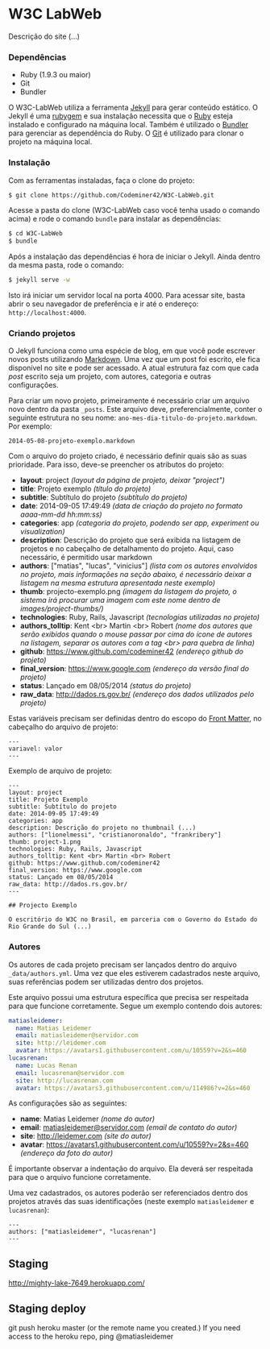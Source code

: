 # W3C LabWeb

Descrição do site (...)

### Dependências

* Ruby (1.9.3 ou maior)
* Git
* Bundler

O W3C-LabWeb utiliza a ferramenta [Jekyll](http://jekyllrb.com/) para gerar conteúdo estático. O Jekyll é uma [rubygem](https://rubygems.org/gems/jekyll) e sua instalação necessita que o [Ruby](https://www.ruby-lang.org/en/) esteja instalado e configurado na máquina local. Também é utilizado o [Bundler](http://bundler.io/) para gerenciar as dependência do Ruby. O [Git](http://git-scm.com/) é utilizado para clonar o projeto na máquina local.

### Instalação

Com as ferramentas instaladas, faça o clone do projeto:
```bash
$ git clone https://github.com/Codeminer42/W3C-LabWeb.git
```

Acesse a pasta do clone (W3C-LabWeb caso você tenha usado o comando acima) e rode o comando `bundle` para instalar as dependências:

```bash
$ cd W3C-LabWeb
$ bundle
```

Após a instalação das dependências é hora de iniciar o Jekyll. Ainda dentro da mesma pasta, rode o comando:

```bash
$ jekyll serve -w
```

Isto irá iniciar um servidor local na porta 4000. Para acessar site, basta abrir o seu navegador de preferência e ir até o endereço: `http://localhost:4000`.

### Criando projetos

O Jekyll funciona como uma espécie de blog, em que você pode escrever novos posts utilizando [Markdown](https://help.github.com/articles/markdown-basics). Uma vez que um post foi escrito, ele fica disponível no site e pode ser acessado. A atual estrutura faz com que cada _post_ escrito seja um projeto, com autores, categoria e outras configurações.

Para criar um novo projeto, primeiramente é necessário criar um arquivo novo dentro da pasta `_posts`. Este arquivo deve, preferencialmente, conter o seguinte estrutura no seu nome: `ano-mes-dia-titulo-do-projeto.markdown`. Por exemplo:

`2014-05-08-projeto-exemplo.markdown`

Com o arquivo do projeto criado, é necessário definir quais são as suas prioridade. Para isso, deve-se preencher os atributos do projeto:

* **layout**: project _(layout da página de projeto, deixar "project")_
* **title**:  Projeto exemplo  _(título do projeto)_
* **subtitle**: Subtítulo do projeto _(subtítulo do projeto)_
* **date**: 2014-09-05 17:49:49 _(data de criação do projeto no formato aaaa-mm-dd hh:mm:ss)_
* **categories**: app _(categoria do projeto, podendo ser app, experiment ou visualization)_
* **description**: Descrição do projeto que será exibida na listagem de projetos e no cabeçalho de detalhamento do projeto. Aqui, caso necessário, é permitido usar markdown
* **authors**: ["matias", "lucas", "vinicius"] _(lista com os autores envolvidos no projeto, mais informações na seção abaixo, é necessário deixar a listagem na mesma estrutura apresentada neste exemplo)_
* **thumb**: projecto-exemplo.png _(imagem da listagem do projeto, o sistema irá procurar uma imagem com este nome dentro de images/project-thumbs/)_
* **technologies**: Ruby, Rails, Javascript _(tecnologias utilizadas no projeto)_
* **authors_tolltip**: Kent \<br> Martin \<br> Robert _(nome dos autores que serão exibidos quando o mouse passar por cima do ícone de autores na listagem, separar os autores com a tag \<br> para quebra de linha)_
* **github**: https://www.github.com/codeminer42 _(endereço github do projeto)_
* **final_version**: https://www.google.com _(endereço da versão final do projeto)_
* **status**: Lançado em 08/05/2014 _(status do projeto)_
* **raw_data**: http://dados.rs.gov.br/ _(endereço dos dados utilizados pelo projeto)_

Estas variáveis precisam ser definidas dentro do escopo do [Front Matter](http://jekyllrb.com/docs/frontmatter/), no cabeçalho do arquivo de projeto:

```
---
variavel: valor
---
```

Exemplo de arquivo de projeto:

```
---
layout: project
title: Projeto Exemplo
subtitle: Subtítulo do projeto
date: 2014-09-05 17:49:49
categories: app
description: Descrição do projeto no thumbnail (...)
authors: ["lionelmessi", "cristianoronaldo", "frankribery"]
thumb: project-1.png
technologies: Ruby, Rails, Javascript
authors_tolltip: Kent <br> Martin <br> Robert
github: https://www.github.com/codeminer42
final_version: https://www.google.com
status: Lançado em 08/05/2014
raw_data: http://dados.rs.gov.br/
---

## Projecto Exemplo

O escritório do W3C no Brasil, em parceria com o Governo do Estado do Rio Grande do Sul (...)
```

### Autores

Os autores de cada projeto precisam ser lançados dentro do arquivo `_data/authors.yml`. Uma vez que eles estiverem cadastrados neste arquivo, suas referências podem ser utilizadas dentro dos projetos.

Este arquivo possui uma estrutura específica que precisa ser respeitada para que funcione corretamente. Segue um exemplo contendo dois autores:

```yml
matiasleidemer:
  name: Matias Leidemer
  email: matiasleidemer@servidor.com
  site: http://leidemer.com
  avatar: https://avatars1.githubusercontent.com/u/10559?v=2&s=460
lucasrenan:
  name: Lucas Renan
  email: lucasrenan@servidor.com
  site: http://lucasrenan.com
  avatar: https://avatars3.githubusercontent.com/u/114986?v=2&s=460
```

As configurações são as seguintes:

* **name**: Matias Leidemer _(nome do autor)_
* **email**: matiasleidemer@servidor.com _(email de contato do autor)_
* **site**: http://leidemer.com _(site do autor)_
* **avatar**: https://avatars1.githubusercontent.com/u/10559?v=2&s=460 _(endereço da foto do autor)_

É importante observar a indentação do arquivo. Ela deverá ser respeitada para que o arquivo funcione corretamente. 

Uma vez cadastrados, os autores poderão ser referenciados dentro dos projetos através das suas identificações (neste exemplo `matiasleidemer` e `lucasrenan`):

```
---
authors: ["matiasleidemer", "lucasrenan"]
---
```

## Staging

  http://mighty-lake-7649.herokuapp.com/

## Staging deploy

  git push heroku master (or the remote name you created.) If you need access to
  the heroku repo, ping @matiasleidemer

